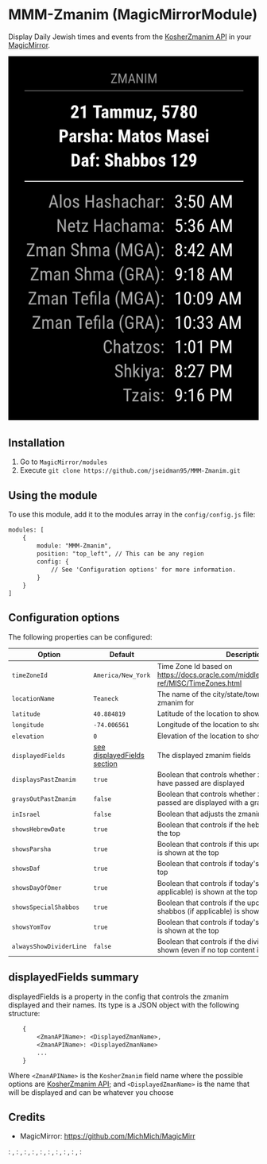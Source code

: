 # MMM-Zmanim (MagicMirrorModule)
Display Daily Jewish times and events from the [KosherZmanim API](https://github.com/KosherJava/zmanim) in your [MagicMirror](https://github.com/MichMich/MagicMirror).

![Screenshot](screenshot.png)

## Installation
1. Go to `MagicMirror/modules`
2. Execute `git clone https://github.com/jseidman95/MMM-Zmanim.git`

## Using the module
To use this module, add it to the modules array in the `config/config.js` file:
```
modules: [
    {
        module: "MMM-Zmanim",
        position: "top_left", // This can be any region
        config: {
            // See 'Configuration options' for more information.
        }
    }
]
```

## Configuration options
The following properties can be configured:

| Option                  | Default            | Description
| -----------------       | ------------------ | ----------- 
| `timeZoneId`            | `America/New_York` | Time Zone Id based on https://docs.oracle.com/middleware/12212/wcs/tag-ref/MISC/TimeZones.html
| `locationName`          | `Teaneck`          | The name of the city/state/town etc. to show the zmanim for
| `latitude`              | `40.884819`        | Latitude of the location to show the zmanim for
| `longitude`             | `-74.006561`       | Longitude of the location to show the zmanim for
| `elevation`             | `0`                | Elevation of the location to show the zmanim for
| `displayedFields`       | [see displayedFields section](https://github.com/jseidman95/Zmanim#displayedfields-summary) | The displayed zmanim fields
| `displaysPastZmanim`    | `true`             | Boolean that controls whether zmanim times that have passed are displayed
| `graysOutPastZmanim`    | `false`            | Boolean that controls whether zmanim that have passed are displayed with a grayed out UI
| `inIsrael`              | `false`            | Boolean that adjusts the zmanim for Israel or not
| `showsHebrewDate`       | `true`             | Boolean that controls if the hebrew date is shown at the top
| `showsParsha`           | `true`             | Boolean that controls if this upcoming weeks parsha is shown at the top
| `showsDaf`              | `true`             | Boolean that controls if today's daf is shown at the top
| `showsDayOfOmer`        | `true`             | Boolean that controls if today's omer count (if applicable) is shown at the top
| `showsSpecialShabbos`   | `true`             | Boolean that controls if the upcoming special shabbos (if applicable) is shown at the top
| `showsYomTov`           | `true`             | Boolean that controls if today's yom tov (if applicable) is shown at the top
| `alwaysShowDividerLine` | `false`            | Boolean that controls if the divider line is always shown (even if no top content is shown)

## displayedFields summary
displayedFields is a property in the config that controls the zmanim displayed and their names.  Its type is a JSON object with the 
following structure:
```
    {
        <ZmanAPIName>: <DisplayedZmanName>,
        <ZmanAPIName>: <DisplayedZmanName>
        ...
    }
```
Where `<ZmanAPIName>` is the `KosherZmanim` field name where the possible options are [KosherZmanim API](https://github.com/KosherJava/zmanim);
and `<DisplayedZmanName>` is the name that will be displayed and can be whatever you choose

## Credits
- MagicMirror: https://github.com/MichMich/MagicMirr

: ,
: ,
: ,
: ,
: ,
: ,
: ,
: ,
: ,
: 